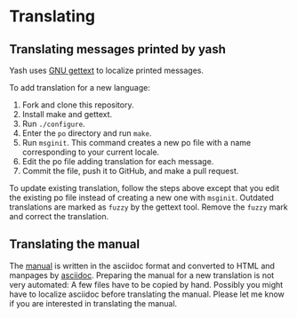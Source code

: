 # Translating

## Translating messages printed by yash

Yash uses [GNU gettext] to localize printed messages.

To add translation for a new language:

1. Fork and clone this repository.
2. Install make and gettext.
3. Run `./configure`.
4. Enter the `po` directory and run `make`.
5. Run `msginit`. This command creates a new po file with a name corresponding to your current locale.
6. Edit the po file adding translation for each message.
7. Commit the file, push it to GitHub, and make a pull request.

To update existing translation, follow the steps above except that
you edit the existing po file instead of creating a new one with `msginit`.
Outdated translations are marked as `fuzzy` by the gettext tool.
Remove the `fuzzy` mark and correct the translation.

## Translating the manual

The [manual](doc) is written in the asciidoc format and converted to HTML and manpages by [asciidoc].
Preparing the manual for a new translation is not very automated:
A few files have to be copied by hand.
Possibly you might have to localize asciidoc before translating the manual.
Please let me know if you are interested in translating the manual.

[GNU gettext]: https://www.gnu.org/software/gettext/
[asciidoc]: https://asciidoc.org/
